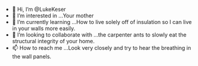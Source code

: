 - 👋 Hi, I’m @LukeKeser
- 👀 I’m interested in ...Your mother
- 🌱 I’m currently learning ...How to live solely off of insulation so I can live in your walls more easily.
- 💞️ I’m looking to collaborate with ...the carpenter ants to slowly eat the structural integrity of your home.
- 📫 How to reach me ...Look very closely and try to hear the breathing in the wall panels.

<!---
LukeKeser/LukeKeser is a ✨ special ✨ repository because its `README.md` (this file) appears on your GitHub profile.
You can click the Preview link to take a look at your changes.
--->
